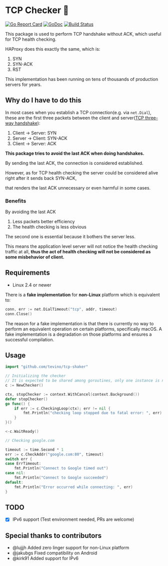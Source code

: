# TCP Checker :heartbeat:

[![Go Report Card](https://goreportcard.com/badge/github.com/tevino/tcp-shaker)](https://goreportcard.com/report/github.com/tevino/tcp-shaker)
[![GoDoc](https://godoc.org/github.com/tevino/tcp-shaker?status.svg)](https://godoc.org/github.com/tevino/tcp-shaker)
[![Build Status](https://travis-ci.org/tevino/tcp-shaker.svg?branch=master)](https://travis-ci.org/tevino/tcp-shaker)

This package is used to perform TCP handshake without ACK, which useful for TCP health checking.

HAProxy does this exactly the same, which is:

1. SYN
2. SYN-ACK
3. RST

This implementation has been running on tens of thousands of production servers for years.

## Why do I have to do this

In most cases when you establish a TCP connection(e.g. via `net.Dial`), these are the first three packets between the client and server([TCP three-way handshake][tcp-handshake]):

1. Client -> Server: SYN
2. Server -> Client: SYN-ACK
3. Client -> Server: ACK

**This package tries to avoid the last ACK when doing handshakes.**

By sending the last ACK, the connection is considered established.

However, as for TCP health checking the server could be considered alive right after it sends back SYN-ACK,

that renders the last ACK unnecessary or even harmful in some cases.

### Benefits

By avoiding the last ACK

1. Less packets better efficiency
2. The health checking is less obvious

The second one is essential because it bothers the server less.

This means the application level server will not notice the health checking traffic at all, **thus the act of health checking will not be
considered as some misbehavior of client.**

## Requirements

- Linux 2.4 or newer

There is a **fake implementation** for **non-Linux** platform which is equivalent to:

```go
conn, err := net.DialTimeout("tcp", addr, timeout)
conn.Close()
```

The reason for a fake implementation is that there is currently no way to perform an equivalent operation on certain platforms, specifically macOS. A fake implementation is a degradation on those platforms and ensures a successful compilation.


## Usage

```go
import "github.com/tevino/tcp-shaker"

// Initializing the checker
// It is expected to be shared among goroutines, only one instance is necessary.
c := NewChecker()

ctx, stopChecker := context.WithCancel(context.Background())
defer stopChecker()
go func() {
	if err := c.CheckingLoop(ctx); err != nil {
		fmt.Println("checking loop stopped due to fatal error: ", err)
	}
}()

<-c.WaitReady()

// Checking google.com

timeout := time.Second * 1
err := c.CheckAddr("google.com:80", timeout)
switch err {
case ErrTimeout:
	fmt.Println("Connect to Google timed out")
case nil:
	fmt.Println("Connect to Google succeeded")
default:
	fmt.Println("Error occurred while connecting: ", err)
}
```

## TODO

- [x] IPv6 support (Test environment needed, PRs are welcome)

## Special thanks to contributors

- @lujjjh Added zero linger support for non-Linux platform
- @jakubgs Fixed compatibility on Android
- @kirk91 Added support for IPv6

[tcp-handshake]: https://en.wikipedia.org/wiki/Handshaking#TCP_three-way_handshake
